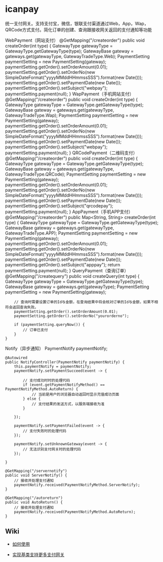 ﻿# icanpay
统一支付网关。支持支付宝，微信，银联支付渠道通过Web，App，Wap，QRCode方式支付。简化订单的创建、查询跟接收网关返回的支付通知等功能

WebPayment（网站支付）
   @GetMapping("/createorder")
	public void createOrder(int type) {
		GatewayType gatewayType = GatewayType.getGatewayType(type);
		GatewayBase gateway = gateways.get(gatewayType, GatewayTradeType.Web);
		PaymentSetting paymentSetting = new PaymentSetting(gateway);
		paymentSetting.getOrder().setOrderAmount(0.01);
		paymentSetting.getOrder().setOrderNo(new SimpleDateFormat("yyyyMMddHHmmssSSS").format(new Date()));
		paymentSetting.getOrder().setPaymentDate(new Date());
		paymentSetting.getOrder().setSubject("webpay");
		paymentSetting.payment(null);
	}
WapPayment（手机网站支付）
   @GetMapping("/createorder")
	public void createOrder(int type) {
		GatewayType gatewayType = GatewayType.getGatewayType(type);
		GatewayBase gateway = gateways.get(gatewayType, GatewayTradeType.Wap);
		PaymentSetting paymentSetting = new PaymentSetting(gateway);
		paymentSetting.getOrder().setOrderAmount(0.01);
		paymentSetting.getOrder().setOrderNo(new SimpleDateFormat("yyyyMMddHHmmssSSS").format(new Date()));
		paymentSetting.getOrder().setPaymentDate(new Date());
		paymentSetting.getOrder().setSubject("webpay");
		paymentSetting.payment(null);
	}
QRCodePayment（二维码支付）
	@GetMapping("/createorder")
	public void createOrder(int type) {
		GatewayType gatewayType = GatewayType.getGatewayType(type);
		GatewayBase gateway = gateways.get(gatewayType, GatewayTradeType.QRCode);
		PaymentSetting paymentSetting = new PaymentSetting(gateway);
		paymentSetting.getOrder().setOrderAmount(0.01);
		paymentSetting.getOrder().setOrderNo(new SimpleDateFormat("yyyyMMddHHmmssSSS").format(new Date()));
		paymentSetting.getOrder().setPaymentDate(new Date());
		paymentSetting.getOrder().setSubject("qrcodepay");
		paymentSetting.payment(null);
	}
AppPayment（手机APP支付）
	@GetMapping("/createorder")
	public Map<String, String> createOrder(int type) {
		GatewayType gatewayType = GatewayType.getGatewayType(type);
		GatewayBase gateway = gateways.get(gatewayType, GatewayTradeType.APP);
		PaymentSetting paymentSetting = new PaymentSetting(gateway);
		paymentSetting.getOrder().setOrderAmount(0.01);
		paymentSetting.getOrder().setOrderNo(new SimpleDateFormat("yyyyMMddHHmmssSSS").format(new Date()));
		paymentSetting.getOrder().setPaymentDate(new Date());
		paymentSetting.getOrder().setSubject("apppay");
		return paymentSetting.payment(null);
	}
QueryPayment（查询订单）
   @GetMapping("/createquery")
	public void createQuery(int type) {
		GatewayType gatewayType = GatewayType.getGatewayType(type);
		GatewayBase gateway = gateways.get(gatewayType);
		PaymentSetting paymentSetting = new PaymentSetting(gateway);

		// 查询时需要设置订单的Id与金额，在查询结果中将会核对订单的Id与金额，如果不相符会返回查询失败。
		paymentSetting.getOrder().setOrderAmount(0.01);
		paymentSetting.getOrder().setOrderNo("yourorderno");

		if (paymentSetting.queryNow()) {
			// 订单已支付
		}
	}

Notify（异步通知）
	PaymentNotify paymentNotify;

	@Autowired
	public NotifyController(PaymentNotify paymentNotify) {
		this.paymentNotify = paymentNotify;
		paymentNotify.setPaymentSucceed(event -> {

			// 支付成功时时的处理代码
			if (event.getPaymentNotifyMethod() == PaymentNotifyMethod.AutoReturn) {
				// 当前是用户的浏览器自动返回时显示充值成功页面
			} else {
				// 支付结果的发送方式，以服务端接收为准
			}

		});

		paymentNotify.setPaymentFailed(event -> {
			// 支付失败时的处理代码
		});

		paymentNotify.setUnknownGateway(event -> {
			// 无法识别支付网关时的处理代码
		});

	}

	@GetMapping("/servernotify")
	public void ServerNotify() {
		// 接收并处理支付通知
		paymentNotify.received(PaymentNotifyMethod.ServerNotify);
	}

	@GetMapping("/autoreturn")
	public void AutoReturn() {
		// 接收并处理支付通知
		paymentNotify.received(PaymentNotifyMethod.AutoReturn);
	}

## Wiki
 * [如何使用](https://github.com/milanyangbo/icanpay-paysdk/wiki/Getting-started)

 * [实现基类支持更多支付网关](https://github.com/milanyangbo/icanpay-paysdk/wiki/Implement-a-new-gateway)

